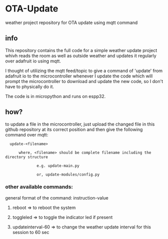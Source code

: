 # OTA-Update
weather project repository for OTA update using mqtt command

## info
This repository contains the full code for a simple weather update project whivh reads the room as well as outside weather and updates it regularly over adafruit io using mqtt.  

I thought of utilizing the mqtt feed/topic to give a command of 'update' from adafruit io to the microcontroller whenever I update the code which will prompt the microcontroller to download and update the new code, so I don't have to physically do it.  

The code is in micropython and runs on espp32.

## how?
to update a file in the microcontroller, just upload the changed file in this github repository at its correct position and then give the following command over mqtt:  

      update-<filename>  
      
          where, <filename> should be complete filename including the directory structure   
          
                  e.g. update-main.py  
                  
                  or, update-modules/config.py

### other available commands:
general format of the command: instruction-value

1. reboot   => to reboot the system

2. toggleled    => to toggle the indicator led if present

3. updateinterval-60   => to change the weather update interval for this session to 60 sec
